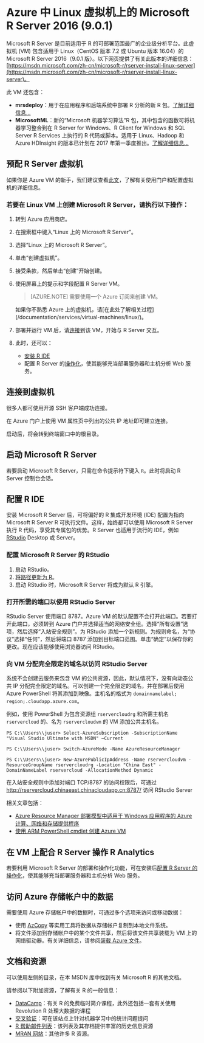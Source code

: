 <properties
    pageTitle="Azure 中 Linux 虚拟机上的 Microsoft R Server 2016 (9.0.1)"
    description="Azure 中 Linux 虚拟机上的 Microsoft R Server 2016 (9.0.1)"
    keywords="Microsoft R Server"
    services="virtual-machines-linux"
    documentationcenter=""
    tags=""
    author="j-martens"
    manager=""
    editor="j-martens" />
<tags
    ms.service="virtual-machines-linux"
    ms.workload=""
    ms.tgt_pltfrm="na"
    ms.devlang="na"
    ms.topic=""
    ms.date="01/14/2017"
    wacn.date="02/27/2017"
    ms.author="j-martens" />  


# Azure 中 Linux 虚拟机上的 Microsoft R Server 2016 \(9.0.1\)

Microsoft R Server 是目前适用于 R 的可部署范围最广的企业级分析平台。此虚拟机 \(VM\) 包含适用于 Linux（CentOS 版本 7.2 或 Ubuntu 版本 16.04）的 Microsoft R Server 2016（9.0.1 版）。以下网页提供了有关此版本的详细信息：[https://msdn.microsoft.com/zh-cn/microsoft-r/rserver-install-linux-server](https://msdn.microsoft.com/zh-cn/microsoft-r/rserver-install-linux-server)。

此 VM 还包含：

* **mrsdeploy**：用于在应用程序和后端系统中部署 R 分析的新 R 包。[了解详细信息...](https://msdn.microsoft.com/zh-cn/microsoft-r/mrsdeploy/mrsdeploy)
* **MicrosoftML**：新的“Microsoft 机器学习算法”R 包，其中包含的函数可将机器学习整合到在 R Server for Windows、R Client for Windows 和 SQL Server R Services 上执行的 R 代码或脚本。适用于 Linux、Hadoop 和 Azure HDInsight 的版本已计划在 2017 年第一季度推出。[了解详细信息...](https://msdn.microsoft.com/zh-cn/microsoft-r/microsoftml/microsoftml)

## 预配 R Server 虚拟机

如果你是 Azure VM 的新手，我们建议查看[此文](/documentation/services/virtual-machines/linux/)，了解有关使用门户和配置虚拟机的详细信息。

### 若要在 Linux VM 上创建 Microsoft R Server，请执行以下操作：

1. 转到 Azure 应用商店。
2. 在搜索框中键入“Linux 上的 Microsoft R Server”。
3. 选择“Linux 上的 Microsoft R Server”。
4. 单击“创建虚拟机”。
5. 接受条款，然后单击“创建”开始创建。
6. 使用屏幕上的提示和字段配置 R Server VM。

    >[AZURE.NOTE]
    需要使用一个 Azure 订阅来创建 VM。
    <p>如果你不熟悉 Azure 上的虚拟机，请[在此处了解相关过程](/documentation/services/virtual-machines/linux/)。

7. 部署并运行 VM 后，请[连接](#connect)到该 VM，开始与 R Server 交互。
8. 此时，还可以：
    * [安装 R IDE](#ride)
    * 配置 R Server 的[操作化](#o16n)，使其能够充当部署服务器和主机分析 Web 服务。

## <a name="connect"></a>连接到虚拟机

很多人都可使用开源 SSH 客户端成功连接。

在 Azure 门户上使用 VM 属性页中列出的公共 IP 地址即可建立连接。

启动后，将会转到终端窗口中的根目录。

## 启动 Microsoft R Server

若要启动 Microsoft R Server，只需在命令提示符下键入 `R`。此时将启动 R Server 控制台会话。

## <a name="ride"></a>配置 R IDE

安装 Microsoft R Server 后，可将偏好的 R 集成开发环境 \(IDE\) 配置为指向 Microsoft R Server R 可执行文件。这样，始终都可以使用 Microsoft R Server 执行 R 代码，享受其专属包的优势。R Server 也适用于流行的 IDE，例如 [RStudio](https://www.rstudio.com/) Desktop 或 Server。

### 配置 Microsoft R Server 的 RStudio

1. 启动 RStudio。
2. [将路径更新为 R](https://support.rstudio.com/hc/zh-cn/articles/200486138-Using-Different-Versions-of-R)。
3. 启动 RStudio 时，Microsoft R Server 将成为默认 R 引擎。

### 打开所需的端口以使用 RStudio Server

RStudio Server 使用端口 8787。Azure VM 的默认配置不会打开此端口。若要打开此端口，必须转到 Azure 门户并选择适当的网络安全组。选择“所有设置”选项，然后选择“入站安全规则”。为 RStudio 添加一个新规则。为规则命名，为“协议”选择“任何”，然后将端口 8787 添加到目标端口范围。单击“确定”以保存你的更改。现在应该能够使用浏览器访问 RStudio。

### 向 VM 分配完全限定的域名以访问 RStudio Server

系统不会创建云服务来包含 VM 的公共资源，因此，默认情况下，没有向动态公共 IP 分配完全限定的域名。可以创建一个完全限定的域名，并在部署后使用 Azure PowerShell 将其添加到映像。主机名的格式为 `domainnamelabel; region;.cloudapp.azure.com`。

例如，使用 PowerShell 为包含资源组 `rservercloudrg` 和所需主机名 `rservercloud` 的、名为 `rservercloudvm` 的 VM 添加公共主机名。

    PS C:\\Users\\juser> Select-AzureSubscription -SubscriptionName "Visual Studio Ultimate with MSDN" –Current

    PS C:\\Users\\juser> Switch-AzureMode -Name AzureResourceManager

    PS C:\\Users\\juser> New-AzurePublicIpAddress -Name rservercloudvm -ResourceGroupName rservercloudrg -Location "China East" -DomainNameLabel rservercloud -AllocationMethod Dynamic

在入站安全规则中添加对端口 TCP/8787 的访问权限后，可通过 http://rservercloud.chinaeast.chinacloudapp.cn:8787/ 访问 RStudio Server

相关文章包括：

* [Azure Resource Manager 部署模型中适用于 Windows 应用程序的 Azure 计算、网络和存储提供程序](/documentation/articles/resource-manager-deployment-model/)
* [使用 ARM PowerShell cmdlet 创建 Azure VM](http://blogs.msdn.com/b/cloud_solution_architect/archive/2015/05/05/creating-azure-vms-with-arm-powershell-cmdlets.aspx)

## <a name="o16n"></a>在 VM 上配合 R Server 操作 R Analytics

若要利用 Microsoft R Server 的部署和操作化功能，可在安装后[配置 R Server 的操作化](https://msdn.microsoft.com/zh-cn/microsoft-r/operationalize/configuration-initial)，使其能够充当部署服务器和主机分析 Web 服务。

## 访问 Azure 存储帐户中的数据

需要使用 Azure 存储帐户中的数据时，可通过多个选项来访问或移动数据：

* 使用 [AzCopy](/documentation/articles/storage-use-azcopy/) 等实用工具将数据从存储帐户复制到本地文件系统。
* 将文件添加到存储帐户中的某个文件共享，然后将该文件共享装载为 VM 上的网络驱动器。有关详细信息，请参阅[装载 Azure 文件](/documentation/articles/storage-how-to-use-files-linux/)。

## 文档和资源

可以使用左侧的目录，在本 MSDN 库中找到有关 Microsoft R 的其他文档。

请参阅以下附加资源，了解有关 R 的一般信息：

* [DataCamp](http://www.datacamp.com/)：有关 R 的免费临时简介课程，此外还包括一套有关使用 Revolution R 处理大数据的课程
* [交叉验证](https://stats.stackexchange.com/)：可在该站点上针对机器学习中的统计问题提问
* [R 帮助邮件列表](https://www.r-project.org/mail.html)：该列表及其存档提供丰富的历史信息资源
* [MRAN 网站](https://mran.microsoft.com/documents/getting-started/)：其他许多 R 资源。

<!---HONumber=Mooncake_0213_2017-->
